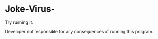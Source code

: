 # Joke-Virus-
Try running it.

Developer not responsible for any consequences of running this program.
